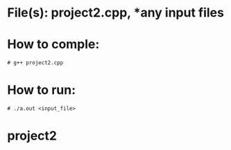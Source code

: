 # File(s): project2.cpp, *any input files

# How to comple:
	# g++ project2.cpp
	
# How to run:
	# ./a.out <input_file>
	
# project2